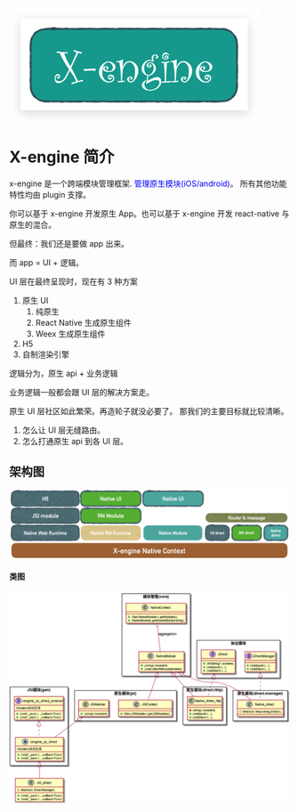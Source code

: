 <img src="assets/image-20210522170631443.png" alt="image-20210522170631443" style="center:true;zoom:50%;" />

# X-engine 简介

x-engine 是一个跨端模块管理框架. <span style="color:blue">管理原生模块(iOS/android)</span>。 所有其他功能特性均由 plugin 支撑。

你可以基于 x-engine 开发原生 App。也可以基于 x-engine 开发 react-native 与原生的混合。



但最终：我们还是要做 app 出来。

而 app = UI + 逻辑。

UI 层在最终呈现时，现在有 3 种方案

1. 原生 UI
   1. 纯原生
   2. React Native 生成原生组件
   3. Weex 生成原生组件
2. H5
3. 自制渲染引擎



逻辑分为，原生 api + 业务逻辑

业务逻辑一般都会跟 UI 层的解决方案走。



原生 UI 层社区如此繁荣。再造轮子就没必要了。 那我们的主要目标就比较清晰。

1. 怎么让 UI 层无缝路由。
2. 怎么打通原生 api 到各 UI 层。





<!-- tabs:start -->

## **架构图**

![image-20210522171327126](assets/image-20210522171327126.png)

#### **类图**

![](assets/image-20210422162839624.png)


<!-- tabs:end -->

  
